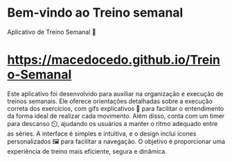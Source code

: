 # Bem-vindo ao Treino semanal 

Aplicativo de Treino Semanal 💪

# https://macedocedo.github.io/Treino-Semanal

Este aplicativo foi desenvolvido para auxiliar na organização e execução de treinos semanais. Ele oferece orientações detalhadas sobre a execução correta dos exercícios, com gifs explicativos 🎥 para facilitar o entendimento da forma ideal de realizar cada movimento. Além disso, conta com um timer para descanso ⏲️, ajudando os usuários a manter o ritmo adequado entre as séries. A interface é simples e intuitiva, e o design inclui ícones personalizados 🖼️ para facilitar a navegação. O objetivo é proporcionar uma experiência de treino mais eficiente, segura e dinâmica.
